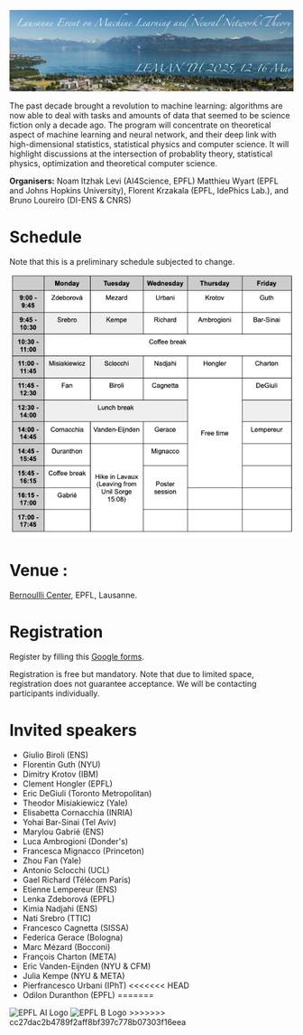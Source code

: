 ![program](lemanTh.jpg)

The past decade brought a revolution to machine learning: algorithms are now able to deal with tasks and amounts of data that seemed to be science fiction only a decade ago. The program will concentrate on theoretical aspect of machine learning and neural network, and their deep link with high-dimensional statistics, statistical physics and computer science. It will highlight discussions at the intersection of probablity theory, statistical physics, optimization and theoretical computer science.

__Organisers:__  Noam Itzhak Levi (AI4Science, EPFL) Matthieu Wyart (EPFL and Johns Hopkins University), Florent Krzakala (EPFL, IdePhics Lab.), and Bruno Loureiro (DI-ENS & CNRS)

# Schedule
Note that this is a preliminary schedule subjected to change.

![schedule](schedule.png)

# Venue :

[Bernoullli Center](https://bernoulli.epfl.ch/), EPFL, Lausanne.

# Registration

Register by filling this [Google forms](https://forms.gle/joyyivJtNdPmckWQA ).

Registration is free but mandatory. Note that due to limited space, registration does not guarantee acceptance. We will be contacting participants individually.

# Invited speakers

- Giulio Biroli (ENS)
- Florentin Guth (NYU)
- Dimitry Krotov (IBM)
- Clement Hongler (EPFL)
- Eric DeGiuli (Toronto Metropolitan)
- Theodor Misiakiewicz (Yale)
- Elisabetta Cornacchia (INRIA)
- Yohai Bar-Sinai (Tel Aviv)
- Marylou Gabrié (ENS)
- Luca Ambrogioni (Donder's)
- Francesca Mignacco (Princeton)
- Zhou Fan (Yale)
- Antonio Sclocchi (UCL)
- Gael Richard (Télécom Paris)
- Etienne Lempereur (ENS)
- Lenka Zdeborová (EPFL)
- Kimia Nadjahi (ENS)
- Nati Srebro (TTIC)
- Francesco Cagnetta (SISSA)
- Federica Gerace (Bologna)
- Marc Mézard (Bocconi)
- François Charton (META)
- Eric Vanden-Eijnden (NYU & CFM)
- Julia Kempe (NYU & META)
- Pierfrancesco Urbani (IPhT)
<<<<<<< HEAD
- Odilon Duranthon (EPFL)
=======

<img src="https://ai.epfl.ch/wp-content/uploads/logo-black.svg" alt="EPFL AI Logo" width="200">
<img src="https://bernoulli.epfl.ch/wp-content/uploads/2022/09/Bernoulli-Center-Logo-Black-Subtitle_1@4x.png" alt="EPFL B Logo" width="200">
>>>>>>> cc27dac2b4789f2aff8bf397c778b07303f16eea
